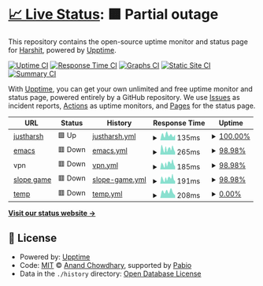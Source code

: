 # [📈 Live Status](https://demo.upptime.js.org): <!--live status--> **🟧 Partial outage**

This repository contains the open-source uptime monitor and status page for [Harshit](emacs.justharsh.xyz), powered by [Upptime](https://github.com/upptime/upptime).

[![Uptime CI](https://github.com/hmodi51/upptime/workflows/Uptime%20CI/badge.svg)](https://github.com/hmodi51/upptime/actions?query=workflow%3A%22Uptime+CI%22)
[![Response Time CI](https://github.com/hmodi51/upptime/workflows/Response%20Time%20CI/badge.svg)](https://github.com/hmodi51/upptime/actions?query=workflow%3A%22Response+Time+CI%22)
[![Graphs CI](https://github.com/hmodi51/upptime/workflows/Graphs%20CI/badge.svg)](https://github.com/hmodi51/upptime/actions?query=workflow%3A%22Graphs+CI%22)
[![Static Site CI](https://github.com/hmodi51/upptime/workflows/Static%20Site%20CI/badge.svg)](https://github.com/hmodi51/upptime/actions?query=workflow%3A%22Static+Site+CI%22)
[![Summary CI](https://github.com/hmodi51/upptime/workflows/Summary%20CI/badge.svg)](https://github.com/hmodi51/upptime/actions?query=workflow%3A%22Summary+CI%22)

With [Upptime](https://upptime.js.org), you can get your own unlimited and free uptime monitor and status page, powered entirely by a GitHub repository. We use [Issues](https://github.com/hmodi51/upptime/issues) as incident reports, [Actions](https://github.com/hmodi51/upptime/actions) as uptime monitors, and [Pages](https://demo.upptime.js.org) for the status page.

<!--start: status pages-->
<!-- This summary is generated by Upptime (https://github.com/upptime/upptime) -->
<!-- Do not edit this manually, your changes will be overwritten -->
<!-- prettier-ignore -->
| URL | Status | History | Response Time | Uptime |
| --- | ------ | ------- | ------------- | ------ |
| <img alt="" src="https://icons.duckduckgo.com/ip3/justharsh.xyz.ico" height="13"> [justharsh](https://justharsh.xyz) | 🟩 Up | [justharsh.yml](https://github.com/hmodi51/uptime/commits/HEAD/history/justharsh.yml) | <details><summary><img alt="Response time graph" src="./graphs/justharsh/response-time-week.png" height="20"> 135ms</summary><br><a href="https://status.harshitmodi.dev/history/justharsh"><img alt="Response time 127" src="https://img.shields.io/endpoint?url=https%3A%2F%2Fraw.githubusercontent.com%2Fhmodi51%2Fuptime%2FHEAD%2Fapi%2Fjustharsh%2Fresponse-time.json"></a><br><a href="https://status.harshitmodi.dev/history/justharsh"><img alt="24-hour response time 141" src="https://img.shields.io/endpoint?url=https%3A%2F%2Fraw.githubusercontent.com%2Fhmodi51%2Fuptime%2FHEAD%2Fapi%2Fjustharsh%2Fresponse-time-day.json"></a><br><a href="https://status.harshitmodi.dev/history/justharsh"><img alt="7-day response time 135" src="https://img.shields.io/endpoint?url=https%3A%2F%2Fraw.githubusercontent.com%2Fhmodi51%2Fuptime%2FHEAD%2Fapi%2Fjustharsh%2Fresponse-time-week.json"></a><br><a href="https://status.harshitmodi.dev/history/justharsh"><img alt="30-day response time 130" src="https://img.shields.io/endpoint?url=https%3A%2F%2Fraw.githubusercontent.com%2Fhmodi51%2Fuptime%2FHEAD%2Fapi%2Fjustharsh%2Fresponse-time-month.json"></a><br><a href="https://status.harshitmodi.dev/history/justharsh"><img alt="1-year response time 127" src="https://img.shields.io/endpoint?url=https%3A%2F%2Fraw.githubusercontent.com%2Fhmodi51%2Fuptime%2FHEAD%2Fapi%2Fjustharsh%2Fresponse-time-year.json"></a></details> | <details><summary><a href="https://status.harshitmodi.dev/history/justharsh">100.00%</a></summary><a href="https://status.harshitmodi.dev/history/justharsh"><img alt="All-time uptime 100.00%" src="https://img.shields.io/endpoint?url=https%3A%2F%2Fraw.githubusercontent.com%2Fhmodi51%2Fuptime%2FHEAD%2Fapi%2Fjustharsh%2Fuptime.json"></a><br><a href="https://status.harshitmodi.dev/history/justharsh"><img alt="24-hour uptime 100.00%" src="https://img.shields.io/endpoint?url=https%3A%2F%2Fraw.githubusercontent.com%2Fhmodi51%2Fuptime%2FHEAD%2Fapi%2Fjustharsh%2Fuptime-day.json"></a><br><a href="https://status.harshitmodi.dev/history/justharsh"><img alt="7-day uptime 100.00%" src="https://img.shields.io/endpoint?url=https%3A%2F%2Fraw.githubusercontent.com%2Fhmodi51%2Fuptime%2FHEAD%2Fapi%2Fjustharsh%2Fuptime-week.json"></a><br><a href="https://status.harshitmodi.dev/history/justharsh"><img alt="30-day uptime 100.00%" src="https://img.shields.io/endpoint?url=https%3A%2F%2Fraw.githubusercontent.com%2Fhmodi51%2Fuptime%2FHEAD%2Fapi%2Fjustharsh%2Fuptime-month.json"></a><br><a href="https://status.harshitmodi.dev/history/justharsh"><img alt="1-year uptime 100.00%" src="https://img.shields.io/endpoint?url=https%3A%2F%2Fraw.githubusercontent.com%2Fhmodi51%2Fuptime%2FHEAD%2Fapi%2Fjustharsh%2Fuptime-year.json"></a></details>
| <img alt="" src="https://icons.duckduckgo.com/ip3/harshitmodi.dev.ico" height="13"> [emacs](https://harshitmodi.dev) | 🟥 Down | [emacs.yml](https://github.com/hmodi51/uptime/commits/HEAD/history/emacs.yml) | <details><summary><img alt="Response time graph" src="./graphs/emacs/response-time-week.png" height="20"> 265ms</summary><br><a href="https://status.harshitmodi.dev/history/emacs"><img alt="Response time 346" src="https://img.shields.io/endpoint?url=https%3A%2F%2Fraw.githubusercontent.com%2Fhmodi51%2Fuptime%2FHEAD%2Fapi%2Femacs%2Fresponse-time.json"></a><br><a href="https://status.harshitmodi.dev/history/emacs"><img alt="24-hour response time 184" src="https://img.shields.io/endpoint?url=https%3A%2F%2Fraw.githubusercontent.com%2Fhmodi51%2Fuptime%2FHEAD%2Fapi%2Femacs%2Fresponse-time-day.json"></a><br><a href="https://status.harshitmodi.dev/history/emacs"><img alt="7-day response time 265" src="https://img.shields.io/endpoint?url=https%3A%2F%2Fraw.githubusercontent.com%2Fhmodi51%2Fuptime%2FHEAD%2Fapi%2Femacs%2Fresponse-time-week.json"></a><br><a href="https://status.harshitmodi.dev/history/emacs"><img alt="30-day response time 333" src="https://img.shields.io/endpoint?url=https%3A%2F%2Fraw.githubusercontent.com%2Fhmodi51%2Fuptime%2FHEAD%2Fapi%2Femacs%2Fresponse-time-month.json"></a><br><a href="https://status.harshitmodi.dev/history/emacs"><img alt="1-year response time 346" src="https://img.shields.io/endpoint?url=https%3A%2F%2Fraw.githubusercontent.com%2Fhmodi51%2Fuptime%2FHEAD%2Fapi%2Femacs%2Fresponse-time-year.json"></a></details> | <details><summary><a href="https://status.harshitmodi.dev/history/emacs">98.98%</a></summary><a href="https://status.harshitmodi.dev/history/emacs"><img alt="All-time uptime 99.76%" src="https://img.shields.io/endpoint?url=https%3A%2F%2Fraw.githubusercontent.com%2Fhmodi51%2Fuptime%2FHEAD%2Fapi%2Femacs%2Fuptime.json"></a><br><a href="https://status.harshitmodi.dev/history/emacs"><img alt="24-hour uptime 95.54%" src="https://img.shields.io/endpoint?url=https%3A%2F%2Fraw.githubusercontent.com%2Fhmodi51%2Fuptime%2FHEAD%2Fapi%2Femacs%2Fuptime-day.json"></a><br><a href="https://status.harshitmodi.dev/history/emacs"><img alt="7-day uptime 98.98%" src="https://img.shields.io/endpoint?url=https%3A%2F%2Fraw.githubusercontent.com%2Fhmodi51%2Fuptime%2FHEAD%2Fapi%2Femacs%2Fuptime-week.json"></a><br><a href="https://status.harshitmodi.dev/history/emacs"><img alt="30-day uptime 99.73%" src="https://img.shields.io/endpoint?url=https%3A%2F%2Fraw.githubusercontent.com%2Fhmodi51%2Fuptime%2FHEAD%2Fapi%2Femacs%2Fuptime-month.json"></a><br><a href="https://status.harshitmodi.dev/history/emacs"><img alt="1-year uptime 99.76%" src="https://img.shields.io/endpoint?url=https%3A%2F%2Fraw.githubusercontent.com%2Fhmodi51%2Fuptime%2FHEAD%2Fapi%2Femacs%2Fuptime-year.json"></a></details>
| <img alt="" src="https://icons.duckduckgo.com/ip3/null.ico" height="13"> vpn | 🟥 Down | [vpn.yml](https://github.com/hmodi51/uptime/commits/HEAD/history/vpn.yml) | <details><summary><img alt="Response time graph" src="./graphs/vpn/response-time-week.png" height="20"> 185ms</summary><br><a href="https://status.harshitmodi.dev/history/vpn"><img alt="Response time 238" src="https://img.shields.io/endpoint?url=https%3A%2F%2Fraw.githubusercontent.com%2Fhmodi51%2Fuptime%2FHEAD%2Fapi%2Fvpn%2Fresponse-time.json"></a><br><a href="https://status.harshitmodi.dev/history/vpn"><img alt="24-hour response time 142" src="https://img.shields.io/endpoint?url=https%3A%2F%2Fraw.githubusercontent.com%2Fhmodi51%2Fuptime%2FHEAD%2Fapi%2Fvpn%2Fresponse-time-day.json"></a><br><a href="https://status.harshitmodi.dev/history/vpn"><img alt="7-day response time 185" src="https://img.shields.io/endpoint?url=https%3A%2F%2Fraw.githubusercontent.com%2Fhmodi51%2Fuptime%2FHEAD%2Fapi%2Fvpn%2Fresponse-time-week.json"></a><br><a href="https://status.harshitmodi.dev/history/vpn"><img alt="30-day response time 256" src="https://img.shields.io/endpoint?url=https%3A%2F%2Fraw.githubusercontent.com%2Fhmodi51%2Fuptime%2FHEAD%2Fapi%2Fvpn%2Fresponse-time-month.json"></a><br><a href="https://status.harshitmodi.dev/history/vpn"><img alt="1-year response time 238" src="https://img.shields.io/endpoint?url=https%3A%2F%2Fraw.githubusercontent.com%2Fhmodi51%2Fuptime%2FHEAD%2Fapi%2Fvpn%2Fresponse-time-year.json"></a></details> | <details><summary><a href="https://status.harshitmodi.dev/history/vpn">98.98%</a></summary><a href="https://status.harshitmodi.dev/history/vpn"><img alt="All-time uptime 99.78%" src="https://img.shields.io/endpoint?url=https%3A%2F%2Fraw.githubusercontent.com%2Fhmodi51%2Fuptime%2FHEAD%2Fapi%2Fvpn%2Fuptime.json"></a><br><a href="https://status.harshitmodi.dev/history/vpn"><img alt="24-hour uptime 95.54%" src="https://img.shields.io/endpoint?url=https%3A%2F%2Fraw.githubusercontent.com%2Fhmodi51%2Fuptime%2FHEAD%2Fapi%2Fvpn%2Fuptime-day.json"></a><br><a href="https://status.harshitmodi.dev/history/vpn"><img alt="7-day uptime 98.98%" src="https://img.shields.io/endpoint?url=https%3A%2F%2Fraw.githubusercontent.com%2Fhmodi51%2Fuptime%2FHEAD%2Fapi%2Fvpn%2Fuptime-week.json"></a><br><a href="https://status.harshitmodi.dev/history/vpn"><img alt="30-day uptime 99.76%" src="https://img.shields.io/endpoint?url=https%3A%2F%2Fraw.githubusercontent.com%2Fhmodi51%2Fuptime%2FHEAD%2Fapi%2Fvpn%2Fuptime-month.json"></a><br><a href="https://status.harshitmodi.dev/history/vpn"><img alt="1-year uptime 99.78%" src="https://img.shields.io/endpoint?url=https%3A%2F%2Fraw.githubusercontent.com%2Fhmodi51%2Fuptime%2FHEAD%2Fapi%2Fvpn%2Fuptime-year.json"></a></details>
| <img alt="" src="https://icons.duckduckgo.com/ip3/slope.justharsh.xyz.ico" height="13"> [slope game](https://slope.justharsh.xyz) | 🟥 Down | [slope-game.yml](https://github.com/hmodi51/uptime/commits/HEAD/history/slope-game.yml) | <details><summary><img alt="Response time graph" src="./graphs/slope-game/response-time-week.png" height="20"> 191ms</summary><br><a href="https://status.harshitmodi.dev/history/slope-game"><img alt="Response time 215" src="https://img.shields.io/endpoint?url=https%3A%2F%2Fraw.githubusercontent.com%2Fhmodi51%2Fuptime%2FHEAD%2Fapi%2Fslope-game%2Fresponse-time.json"></a><br><a href="https://status.harshitmodi.dev/history/slope-game"><img alt="24-hour response time 136" src="https://img.shields.io/endpoint?url=https%3A%2F%2Fraw.githubusercontent.com%2Fhmodi51%2Fuptime%2FHEAD%2Fapi%2Fslope-game%2Fresponse-time-day.json"></a><br><a href="https://status.harshitmodi.dev/history/slope-game"><img alt="7-day response time 191" src="https://img.shields.io/endpoint?url=https%3A%2F%2Fraw.githubusercontent.com%2Fhmodi51%2Fuptime%2FHEAD%2Fapi%2Fslope-game%2Fresponse-time-week.json"></a><br><a href="https://status.harshitmodi.dev/history/slope-game"><img alt="30-day response time 230" src="https://img.shields.io/endpoint?url=https%3A%2F%2Fraw.githubusercontent.com%2Fhmodi51%2Fuptime%2FHEAD%2Fapi%2Fslope-game%2Fresponse-time-month.json"></a><br><a href="https://status.harshitmodi.dev/history/slope-game"><img alt="1-year response time 215" src="https://img.shields.io/endpoint?url=https%3A%2F%2Fraw.githubusercontent.com%2Fhmodi51%2Fuptime%2FHEAD%2Fapi%2Fslope-game%2Fresponse-time-year.json"></a></details> | <details><summary><a href="https://status.harshitmodi.dev/history/slope-game">98.98%</a></summary><a href="https://status.harshitmodi.dev/history/slope-game"><img alt="All-time uptime 99.78%" src="https://img.shields.io/endpoint?url=https%3A%2F%2Fraw.githubusercontent.com%2Fhmodi51%2Fuptime%2FHEAD%2Fapi%2Fslope-game%2Fuptime.json"></a><br><a href="https://status.harshitmodi.dev/history/slope-game"><img alt="24-hour uptime 95.54%" src="https://img.shields.io/endpoint?url=https%3A%2F%2Fraw.githubusercontent.com%2Fhmodi51%2Fuptime%2FHEAD%2Fapi%2Fslope-game%2Fuptime-day.json"></a><br><a href="https://status.harshitmodi.dev/history/slope-game"><img alt="7-day uptime 98.98%" src="https://img.shields.io/endpoint?url=https%3A%2F%2Fraw.githubusercontent.com%2Fhmodi51%2Fuptime%2FHEAD%2Fapi%2Fslope-game%2Fuptime-week.json"></a><br><a href="https://status.harshitmodi.dev/history/slope-game"><img alt="30-day uptime 99.76%" src="https://img.shields.io/endpoint?url=https%3A%2F%2Fraw.githubusercontent.com%2Fhmodi51%2Fuptime%2FHEAD%2Fapi%2Fslope-game%2Fuptime-month.json"></a><br><a href="https://status.harshitmodi.dev/history/slope-game"><img alt="1-year uptime 99.78%" src="https://img.shields.io/endpoint?url=https%3A%2F%2Fraw.githubusercontent.com%2Fhmodi51%2Fuptime%2FHEAD%2Fapi%2Fslope-game%2Fuptime-year.json"></a></details>
| <img alt="" src="https://icons.duckduckgo.com/ip3/temp.justharsh.xyz.ico" height="13"> [temp](https://temp.justharsh.xyz) | 🟥 Down | [temp.yml](https://github.com/hmodi51/uptime/commits/HEAD/history/temp.yml) | <details><summary><img alt="Response time graph" src="./graphs/temp/response-time-week.png" height="20"> 208ms</summary><br><a href="https://status.harshitmodi.dev/history/temp"><img alt="Response time 238" src="https://img.shields.io/endpoint?url=https%3A%2F%2Fraw.githubusercontent.com%2Fhmodi51%2Fuptime%2FHEAD%2Fapi%2Ftemp%2Fresponse-time.json"></a><br><a href="https://status.harshitmodi.dev/history/temp"><img alt="24-hour response time 89" src="https://img.shields.io/endpoint?url=https%3A%2F%2Fraw.githubusercontent.com%2Fhmodi51%2Fuptime%2FHEAD%2Fapi%2Ftemp%2Fresponse-time-day.json"></a><br><a href="https://status.harshitmodi.dev/history/temp"><img alt="7-day response time 208" src="https://img.shields.io/endpoint?url=https%3A%2F%2Fraw.githubusercontent.com%2Fhmodi51%2Fuptime%2FHEAD%2Fapi%2Ftemp%2Fresponse-time-week.json"></a><br><a href="https://status.harshitmodi.dev/history/temp"><img alt="30-day response time 258" src="https://img.shields.io/endpoint?url=https%3A%2F%2Fraw.githubusercontent.com%2Fhmodi51%2Fuptime%2FHEAD%2Fapi%2Ftemp%2Fresponse-time-month.json"></a><br><a href="https://status.harshitmodi.dev/history/temp"><img alt="1-year response time 238" src="https://img.shields.io/endpoint?url=https%3A%2F%2Fraw.githubusercontent.com%2Fhmodi51%2Fuptime%2FHEAD%2Fapi%2Ftemp%2Fresponse-time-year.json"></a></details> | <details><summary><a href="https://status.harshitmodi.dev/history/temp">0.00%</a></summary><a href="https://status.harshitmodi.dev/history/temp"><img alt="All-time uptime 5.42%" src="https://img.shields.io/endpoint?url=https%3A%2F%2Fraw.githubusercontent.com%2Fhmodi51%2Fuptime%2FHEAD%2Fapi%2Ftemp%2Fuptime.json"></a><br><a href="https://status.harshitmodi.dev/history/temp"><img alt="24-hour uptime 0.00%" src="https://img.shields.io/endpoint?url=https%3A%2F%2Fraw.githubusercontent.com%2Fhmodi51%2Fuptime%2FHEAD%2Fapi%2Ftemp%2Fuptime-day.json"></a><br><a href="https://status.harshitmodi.dev/history/temp"><img alt="7-day uptime 0.00%" src="https://img.shields.io/endpoint?url=https%3A%2F%2Fraw.githubusercontent.com%2Fhmodi51%2Fuptime%2FHEAD%2Fapi%2Ftemp%2Fuptime-week.json"></a><br><a href="https://status.harshitmodi.dev/history/temp"><img alt="30-day uptime 0.00%" src="https://img.shields.io/endpoint?url=https%3A%2F%2Fraw.githubusercontent.com%2Fhmodi51%2Fuptime%2FHEAD%2Fapi%2Ftemp%2Fuptime-month.json"></a><br><a href="https://status.harshitmodi.dev/history/temp"><img alt="1-year uptime 5.42%" src="https://img.shields.io/endpoint?url=https%3A%2F%2Fraw.githubusercontent.com%2Fhmodi51%2Fuptime%2FHEAD%2Fapi%2Ftemp%2Fuptime-year.json"></a></details>

<!--end: status pages-->

[**Visit our status website →**](https://demo.upptime.js.org)

## 📄 License

- Powered by: [Upptime](https://github.com/upptime/upptime)
- Code: [MIT](./LICENSE) © [Anand Chowdhary](https://anandchowdhary.com), supported by [Pabio](https://pabio.com)
- Data in the `./history` directory: [Open Database License](https://opendatacommons.org/licenses/odbl/1-0/)
